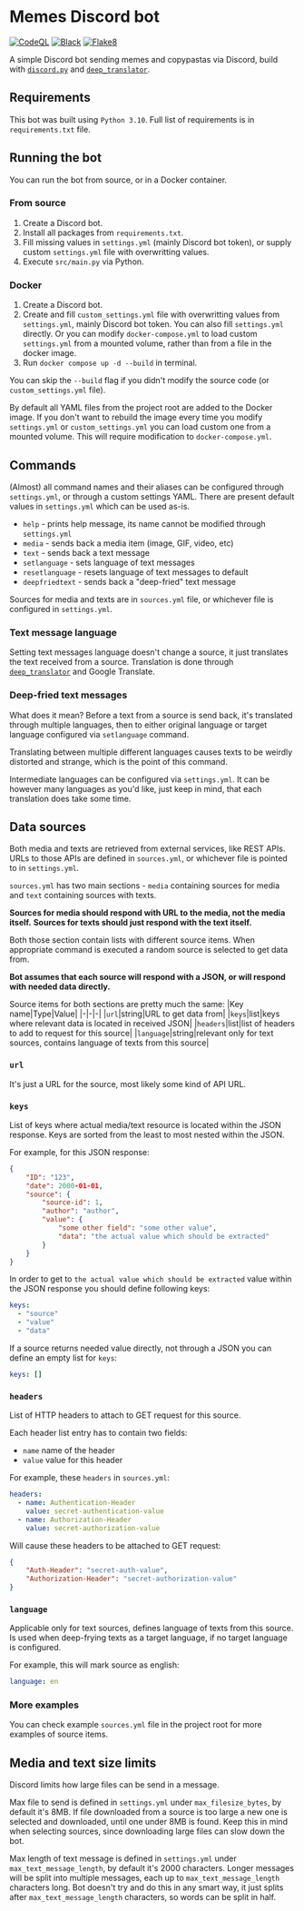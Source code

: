 # Memes Discord bot

[![CodeQL](https://github.com/Electronic-Mango/memes-discord-bot/actions/workflows/codeql-analysis.yml/badge.svg)](https://github.com/Electronic-Mango/memes-discord-bot/actions/workflows/codeql-analysis.yml)
[![Black](https://github.com/Electronic-Mango/memes-discord-bot/actions/workflows/black.yml/badge.svg)](https://github.com/Electronic-Mango/memes-discord-bot/actions/workflows/black.yml)
[![Flake8](https://github.com/Electronic-Mango/memes-discord-bot/actions/workflows/flake8.yml/badge.svg)](https://github.com/Electronic-Mango/memes-discord-bot/actions/workflows/flake8.yml)

A simple Discord bot sending memes and copypastas via Discord, build with [`discord.py`](https://github.com/Rapptz/discord.py) and [`deep_translator`](https://github.com/nidhaloff/deep-translator).



## Requirements

This bot was built using `Python 3.10`.
Full list of requirements is in `requirements.txt` file.



## Running the bot

You can run the bot from source, or in a Docker container.


### From source

 1. Create a Discord bot.
 1. Install all packages from `requirements.txt`.
 1. Fill missing values in `settings.yml` (mainly Discord bot token), or supply custom `settings.yml` file with overwritting values.
 1. Execute `src/main.py` via Python.


### Docker

 1. Create a Discord bot.
 1. Create and fill `custom_settings.yml` file with overwritting values from `settings.yml`, mainly Discord bot token.
    You can also fill `settings.yml` directly.
    Or you can modify `docker-compose.yml` to load custom `settings.yml` from a mounted volume, rather than from a file in the docker image.
 1. Run `docker compose up -d --build` in terminal.

You can skip the `--build` flag if you didn't modify the source code (or `custom_settings.yml` file).

By default all YAML files from the project root are added to the Docker image.
If you don't want to rebuild the image every time you modify `settings.yml` or `custom_settings.yml` you can load custom one from a mounted volume.
This will require modification to `docker-compose.yml`.



## Commands

(Almost) all command names and their aliases can be configured through `settings.yml`, or through a custom settings YAML.
There are present default values in `settings.yml` which can be used as-is.

 * `help` - prints help message, its name cannot be modified through `settings.yml`
 * `media` - sends back a media item (image, GIF, video, etc)
 * `text` - sends back a text message
 * `setlanguage` - sets language of text messages
 * `resetlanguage` - resets language of text messages to default
 * `deepfriedtext` - sends back a "deep-fried" text message

Sources for media and texts are in `sources.yml` file, or whichever file is configured in `settings.yml`.


### Text message language

Setting text messages language doesn't change a source, it just translates the text received from a source.
Translation is done through [`deep_translator`](https://github.com/nidhaloff/deep-translator) and Google Translate.


### Deep-fried text messages

What does it mean?
Before a text from a source is send back, it's translated through multiple languages, then to either original language or target language configured via `setlanguage` command.

Translating between multiple different languages causes texts to be weirdly distorted and strange, which is the point of this command.

Intermediate languages can be configured via `settings.yml`.
It can be however many languages as you'd like, just keep in mind, that each translation does take some time.



## Data sources

Both media and texts are retrieved from external services, like REST APIs.
URLs to those APIs are defined in `sources.yml`, or whichever file is pointed to in `settings.yml`.

`sources.yml` has two main sections - `media` containing sources for media and `text` containing sources with texts.

**Sources for media should respond with URL to the media, not the media itself.**
**Sources for texts should just respond with the text itself.**

Both those section contain lists with different source items.
When appropriate command is executed a random source is selected to get data from.

**Bot assumes that each source will respond with a JSON, or will respond with needed data directly.**

Source items for both sections are pretty much the same:
|Key name|Type|Value|
|-|-|-|
|`url`|string|URL to get data from|
|`keys`|list|keys where relevant data is located in received JSON|
|`headers`|list|list of headers to add to request for this source|
|`language`|string|relevant only for text sources, contains language of texts from this source|


### `url`

It's just a URL for the source, most likely some kind of API URL.


### `keys`

List of keys where actual media/text resource is located within the JSON response.
Keys are sorted from the least to most nested within the JSON.

For example, for this JSON response:

```json
{
    "ID": "123",
    "date": 2000-01-01,
    "source": {
        "source-id": 1,
        "author": "author",
        "value": {
            "some other field": "some other value",
            "data": "the actual value which should be extracted"
        }
    }
}
```

In order to get to `the actual value which should be extracted` value within the JSON response you should define following keys:

```yaml
keys:
  - "source"
  - "value"
  - "data"
```

If a source returns needed value directly, not through a JSON you can define an empty list for `keys`:
```yaml
keys: []
```


### `headers`

List of HTTP headers to attach to GET request for this source.

Each header list entry has to contain two fields:
 * `name` name of the header
 * `value` value for this header

For example, these `headers` in `sources.yml`:

```yaml
headers:
  - name: Authentication-Header
    value: secret-authentication-value
  - name: Authorization-Header
    value: secret-authorization-value
```
Will cause these headers to be attached to GET request:

```json
{
    "Auth-Header": "secret-auth-value",
    "Authorization-Header": "secret-authorization-value"
}
```

### `language`

Applicable only for text sources, defines language of texts from this source.
Is used when deep-frying texts as a target language, if no target language is configured.

For example, this will mark source as english:
```yaml
language: en
```


### More examples

You can check example `sources.yml` file in the project root for more examples of source items.



## Media and text size limits

Discord limits how large files can be send in a message.

Max file to send is defined in `settings.yml` under `max_filesize_bytes`, by default it's 8MB.
If file downloaded from a source is too large a new one is selected and downloaded, until one under 8MB is found.
Keep this in mind when selecting sources, since downloading large files can slow down the bot.

Max length of text message is defined in `settings.yml` under `max_text_message_length`, by default it's 2000 characters.
Longer messages will be split into multiple messages, each up to `max_text_message_length` characters long.
Bot doesn't try and do this in any smart way, it just splits after `max_text_message_length` characters, so words can be split in half.
